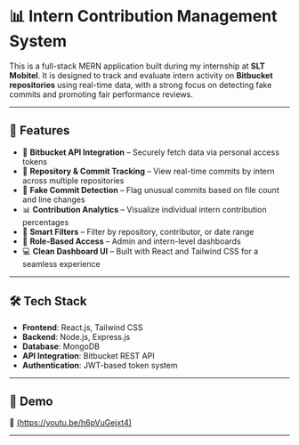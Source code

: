 # 📊 Intern Contribution Management System 

This is a full-stack MERN application built during my internship at **SLT Mobitel**. It is designed to track and evaluate intern activity on **Bitbucket repositories** using real-time data, with a strong focus on detecting fake commits and promoting fair performance reviews.

---

## 🚀 Features

- 🔐 **Bitbucket API Integration** – Securely fetch data via personal access tokens  
- 📁 **Repository & Commit Tracking** – View real-time commits by intern across multiple repositories  
- 🚩 **Fake Commit Detection** – Flag unusual commits based on file count and line changes  
- 📊 **Contribution Analytics** – Visualize individual intern contribution percentages  
- 📅 **Smart Filters** – Filter by repository, contributor, or date range  
- 👤 **Role-Based Access** – Admin and intern-level dashboards  
- 💻 **Clean Dashboard UI** – Built with React and Tailwind CSS for a seamless experience

---

## 🛠️ Tech Stack

- **Frontend**: React.js, Tailwind CSS  
- **Backend**: Node.js, Express.js  
- **Database**: MongoDB  
- **API Integration**: Bitbucket REST API  
- **Authentication**: JWT-based token system  

---

## 📸 Demo

🎥 [(https://youtu.be/h6pVuGejxt4)](#) 

---

